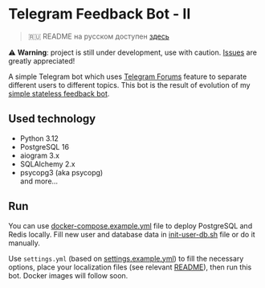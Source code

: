 # Telegram Feedback Bot - II

> 🇷🇺 README на русском доступен [здесь](README.ru.md)

⚠️ **Warning**: project is still under development, use with caution. 
[Issues](https://github.com/MasterGroosha/telegram-feedback-bot-topics/issues) are greatly appreciated!

A simple Telegram bot which uses [Telegram Forums](https://telegram.org/evolution#october-2022) feature to 
separate different users to different topics. This bot is the result of evolution of my 
[simple stateless feedback bot](https://github.com/MasterGroosha/telegram-feedback-bot).

## Used technology

* Python 3.12
* PostgreSQL 16
* aiogram 3.x
* SQLAlchemy 2.x
* psycopg3 (aka psycopg)  
and more...

## Run

You can use [docker-compose.example.yml](docker-compose.example.yml) file to deploy PostgreSQL and Redis locally. 
Fill new user and database data in [init-user-db.sh](postgres-firstrun/init-user-db.sh) file or do it manually.

Use `settings.yml` (based on [settings.example.yml](settings.example.yml)) to fill the necessary options, place your localization 
files (see relevant [README](bot/locales/example/README.md)), then run this bot. Docker images will follow soon.
